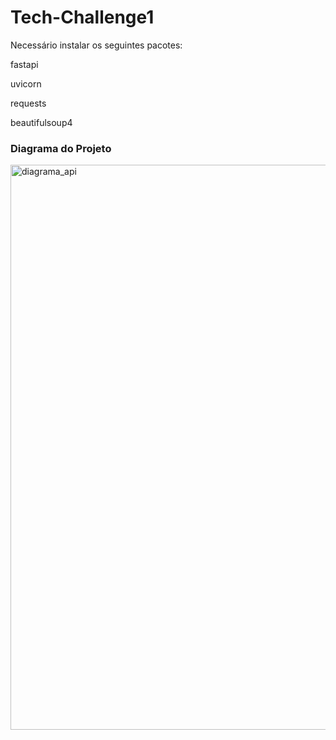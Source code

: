 # Tech-Challenge1

Necessário instalar os seguintes pacotes:

fastapi

uvicorn

requests

beautifulsoup4

### Diagrama do Projeto

<img width="904" alt="diagrama_api" src="https://github.com/user-attachments/assets/0cd50e81-ac3e-47cb-9dcc-6ba35291f0dc" />
